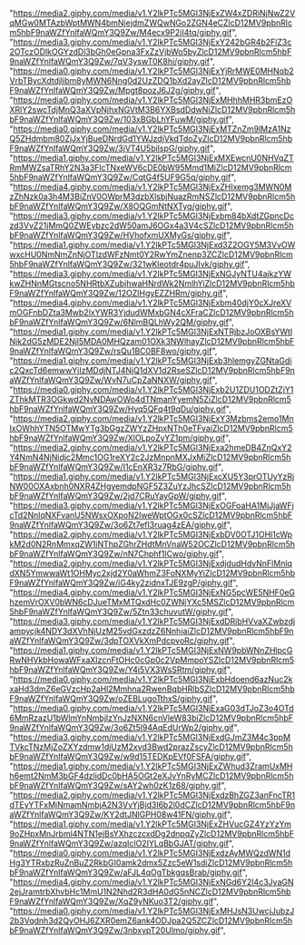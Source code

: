 "https://media2.giphy.com/media/v1.Y2lkPTc5MGI3NjExZW4xZDRiNjNwZ2VqMGw0MTAzbWptMWN4bmNjejdmZWQwNGo2ZGN4eCZlcD12MV9pbnRlcm5hbF9naWZfYnlfaWQmY3Q9Zw/M4ecx9P2jI4tq/giphy.gif",
    "https://media3.giphy.com/media/v1.Y2lkPTc5MGI3NjExY242bGR4b2FlZ3c2OTczODlkOGYzdDl3bGh0eGpna3FxZzVjbWo5byZlcD12MV9pbnRlcm5hbF9naWZfYnlfaWQmY3Q9Zw/7qV3yswT0K8hi/giphy.gif",
    "https://media0.giphy.com/media/v1.Y2lkPTc5MGI3NjExYjRrMWE0MHNqb2VrbTBycXdtdjlibm8yMWN6Nng0d2UzZDQ1bXd2ayZlcD12MV9pbnRlcm5hbF9naWZfYnlfaWQmY3Q9Zw/Mpgt8pozJ6J2g/giphy.gif",
    "https://media0.giphy.com/media/v1.Y2lkPTc5MGI3NjExMHhhMHR3bmEzOXRlY2swcTdjMnQ3aXVpNjhxNGVtM3B6YXBsdDdwNiZlcD12MV9pbnRlcm5hbF9naWZfYnlfaWQmY3Q9Zw/103xBGbLhYFuwM/giphy.gif",
    "https://media0.giphy.com/media/v1.Y2lkPTc5MGI3NjExMTZnZm9lMzA1NzQ5ZHdmbm80ZjJxYjBueDNrdGd1YWJzdjVkdTdoZyZlcD12MV9pbnRlcm5hbF9naWZfYnlfaWQmY3Q9Zw/3jVT4U5bilspG/giphy.gif",
    "https://media1.giphy.com/media/v1.Y2lkPTc5MGI3NjExMXEwcnU0NHVqZTRmMWZsaTRhY2N3a3FlcTNxeWV6cDE0bW95Mmd1MiZlcD12MV9pbnRlcm5hbF9naWZfYnlfaWQmY3Q9Zw/CqtG4f5UF9G5q/giphy.gif",
    "https://media4.giphy.com/media/v1.Y2lkPTc5MGI3NjExZHIxemg3MWN0MzZhNzk0a3h4M3BiZnV0OWprM3dzbXlsbjNuazRmNSZlcD12MV9pbnRlcm5hbF9naWZfYnlfaWQmY3Q9Zw/X8OQGmNtNXTyg/giphy.gif",
    "https://media3.giphy.com/media/v1.Y2lkPTc5MGI3NjExbm84bXdtZGpncDczd3VvZ21jMmQ0ZWEybzc2dW50amJ6OGx4a3V4cSZlcD12MV9pbnRlcm5hbF9naWZfYnlfaWQmY3Q9Zw/HVhofxmUXMyGs/giphy.gif",
    "https://media1.giphy.com/media/v1.Y2lkPTc5MGI3NjExd3Z2OGY5M3VvOWwxcHU0NmNmZnNjOTlzdWFzNmt0Y2RwYmZnenp3ZCZlcD12MV9pbnRlcm5hbF9naWZfYnlfaWQmY3Q9Zw/321wKleotdr4puJIvk/giphy.gif",
    "https://media3.giphy.com/media/v1.Y2lkPTc5MGI3NjExNGJyNTU4ajkzYWkwZHNnMGtscno5NHRtbXZubjhwaHNrdWk2NmlhYiZlcD12MV9pbnRlcm5hbF9naWZfYnlfaWQmY3Q9Zw/12OZlHgyEZZHRm/giphy.gif",
    "https://media4.giphy.com/media/v1.Y2lkPTc5MGI3NjExbm40djY0cXJreXVmOGFnbDZta3Mwb2lxYWR3YjdudWMxbGN4cXFraCZlcD12MV9pbnRlcm5hbF9naWZfYnlfaWQmY3Q9Zw/6NlmBQLhWy2QM/giphy.gif",
    "https://media1.giphy.com/media/v1.Y2lkPTc5MGI3NjExNTRjbzJoOXBsYWtlNjk2dG5zMDE2Njl5MDA0MHQzam01OXk3NWlhayZlcD12MV9pbnRlcm5hbF9naWZfYnlfaWQmY3Q9Zw/rsQu1BC0BF8wo/giphy.gif",
    "https://media1.giphy.com/media/v1.Y2lkPTc5MGI3NjExb3hlemgyZGNtaGdic2QxcTd6emwwYjIzMDdjNTJ4NjQ1dXV1d2RseSZlcD12MV9pbnRlcm5hbF9naWZfYnlfaWQmY3Q9Zw/WvN7uCpZaNNXW/giphy.gif",
    "https://media0.giphy.com/media/v1.Y2lkPTc5MGI3NjExb2U1ZDU1ODZtZjY1ZThkMTR3OGkwd2NvNDAwOWo4dTNmanYyemN5ZiZlcD12MV9pbnRlcm5hbF9naWZfYnlfaWQmY3Q9Zw/Hyq5QFq4t9qDu/giphy.gif",
    "https://media2.giphy.com/media/v1.Y2lkPTc5MGI3NjExY3Mzbms2emo1MnIxOWhhYTN5OTMwYTg3bGgzZWYzZHpxNTh0eTFvaiZlcD12MV9pbnRlcm5hbF9naWZfYnlfaWQmY3Q9Zw/XlOLpoZyYZ1pm/giphy.gif",
    "https://media2.giphy.com/media/v1.Y2lkPTc5MGI3NjExa2hmeDB4ZnQxY2Y4NmN4NjNidjc2Mmc1OG1reXY2c2JzMnpnMXJxMiZlcD12MV9pbnRlcm5hbF9naWZfYnlfaWQmY3Q9Zw/I1cEnXR3z7RbG/giphy.gif",
    "https://media1.giphy.com/media/v1.Y2lkPTc5MGI3NjExcXU5Y3prOTUyYzRjNW00OXAxbnh0NXR4ZHgyemdpNGF5Z3ZuYzJhcSZlcD12MV9pbnRlcm5hbF9naWZfYnlfaWQmY3Q9Zw/2jd7CRuYayGpW/giphy.gif",
    "https://media3.giphy.com/media/v1.Y2lkPTc5MGI3NjExOGFoaHA1MjJjaWFjcTd2NnlqNXFvanU5NWsxOXpoN2IweWptOGx0cSZlcD12MV9pbnRlcm5hbF9naWZfYnlfaWQmY3Q9Zw/3o6Zt7efI3ruag4zEA/giphy.gif",
    "https://media2.giphy.com/media/v1.Y2lkPTc5MGI3NjExbDV0OTJ1OHl1cWpkM2d0N2RnMmxqZW1iNThpZGhrZHdtMnVnaW52OCZlcD12MV9pbnRlcm5hbF9naWZfYnlfaWQmY3Q9Zw/nN7Chphf1ICwo/giphy.gif",
    "https://media2.giphy.com/media/v1.Y2lkPTc5MGI3NjExdjdudHdvNnFlMnlqdXN5YmwwaWt1OHMyc2xjd2Y0aWhmZ3FoNXMyYiZlcD12MV9pbnRlcm5hbF9naWZfYnlfaWQmY3Q9Zw/iG4ky2zidnxTJE9zgP/giphy.gif",
    "https://media4.giphy.com/media/v1.Y2lkPTc5MGI3NjExNG5pcWE5NHF0eGhzemVrOXV0bWN6cDJueTMxMTQxdHc0ZWNjYXc5MSZlcD12MV9pbnRlcm5hbF9naWZfYnlfaWQmY3Q9Zw/5Ztn33chuvutW/giphy.gif",
    "https://media3.giphy.com/media/v1.Y2lkPTc5MGI3NjExdDRibHVvaXZwbzdjampycjk4NDY3dXVhNjUzM25vdGxzdzZ6NnhjaiZlcD12MV9pbnRlcm5hbF9naWZfYnlfaWQmY3Q9Zw/3dpTOXVkXmPdcpvoRc/giphy.gif",
    "https://media1.giphy.com/media/v1.Y2lkPTc5MGI3NjExNW9pbWNnZHlpcGRwNHVkbHowaWFxaXIzcnFtOHc0cGp0c2VpMmpoYSZlcD12MV9pbnRlcm5hbF9naWZfYnlfaWQmY3Q9Zw/Y4i5VX3WsSRtm/giphy.gif",
    "https://media0.giphy.com/media/v1.Y2lkPTc5MGI3NjExbHdoend6azNuc2kxaHd3dmZ6eGVzcHp2aHl2Mmhna2RwenBqbHRlbSZlcD12MV9pbnRlcm5hbF9naWZfYnlfaWQmY3Q9Zw/oZEBLugoTthxS/giphy.gif",
    "https://media0.giphy.com/media/v1.Y2lkPTc5MGI3NjExaG03dTJoZ3o4OTd6MmRzazU1bWlmYnNmbjlzYnJzNXN6cnVleW83biZlcD12MV9pbnRlcm5hbF9naWZfYnlfaWQmY3Q9Zw/3o6Zt5l94AqEdUrWp2/giphy.gif",
    "https://media3.giphy.com/media/v1.Y2lkPTc5MGI3NjExdGJmZ3M4c3ppMTVkcTNzMjZoZXYzdmw1djUzM2xvd3Bwd2prazZscyZlcD12MV9pbnRlcm5hbF9naWZfYnlfaWQmY3Q9Zw/w9d15TEDKpEVf0FSFA/giphy.gif",
    "https://media1.giphy.com/media/v1.Y2lkPTc5MGI3NjExZWhud3ZramUxMHh6emt2NmM3bGF4dzlidDc0bHA5OGt2eXJvYnRyMCZlcD12MV9pbnRlcm5hbF9naWZfYnlfaWQmY3Q9Zw/sAY2wh0zK1z68/giphy.gif",
    "https://media2.giphy.com/media/v1.Y2lkPTc5MGI3NjExdzBhZGZ3anFncTR1dTEyYTFxMjNmamNmbjA2N3VvYjBjd3l6b2l0dCZlcD12MV9pbnRlcm5hbF9naWZfYnlfaWQmY3Q9Zw/KY2dtJNlGPH08w41FN/giphy.gif",
    "https://media1.giphy.com/media/v1.Y2lkPTc5MGI3NjExZHVucGZ4YzYzYm9oZHpxMnJrbml4NTN1ejBsYXhzczcxdDg2dnpqZyZlcD12MV9pbnRlcm5hbF9naWZfYnlfaWQmY3Q9Zw/azqIclO2IYLqBbGJAT/giphy.gif",
    "https://media0.giphy.com/media/v1.Y2lkPTc5MGI3NjExdzAyMWQzdWN1dHg3YTRxbzRuZnBuZ2RkbGI0amk2dmx5Zzc5eW1sdiZlcD12MV9pbnRlcm5hbF9naWZfYnlfaWQmY3Q9Zw/aFJL4qOgTbkgqsBrab/giphy.gif",
    "https://media4.giphy.com/media/v1.Y2lkPTc5MGI3NjExNGd6Y2l4c3JyaGN2ejJramtrbXhvbHc1MmU1N2Nhd2R3dHA0dG5nNCZlcD12MV9pbnRlcm5hbF9naWZfYnlfaWQmY3Q9Zw/XqZ9yNKuo3T2/giphy.gif",
    "https://media0.giphy.com/media/v1.Y2lkPTc5MGI3NjExMHJsN3UwcjJubzJ2b3Vqdnh3d2QyOHJ6ZXR0emZ6ank4ODJpa2Q5ZCZlcD12MV9pbnRlcm5hbF9naWZfYnlfaWQmY3Q9Zw/3nbxypT20Ulmo/giphy.gif",
